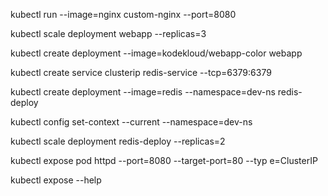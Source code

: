 kubectl run --image=nginx custom-nginx --port=8080

kubectl scale deployment webapp --replicas=3

kubectl create deployment --image=kodekloud/webapp-color webapp

kubectl create service clusterip redis-service --tcp=6379:6379

kubectl create deployment --image=redis --namespace=dev-ns redis-deploy

kubectl config set-context --current --namespace=dev-ns

kubectl scale deployment redis-deploy --replicas=2

kubectl expose pod httpd --port=8080 --target-port=80 --typ
e=ClusterIP

kubectl expose --help